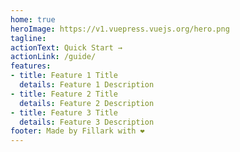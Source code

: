```yaml
---
home: true
heroImage: https://v1.vuepress.vuejs.org/hero.png
tagline:
actionText: Quick Start →
actionLink: /guide/
features:
- title: Feature 1 Title
  details: Feature 1 Description
- title: Feature 2 Title
  details: Feature 2 Description
- title: Feature 3 Title
  details: Feature 3 Description
footer: Made by Fillark with ❤️
---
```

